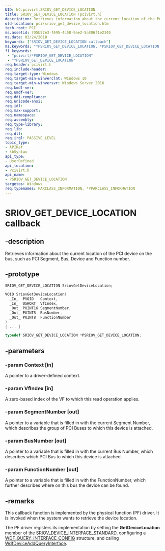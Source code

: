 ```yaml
---
UID: NC:pcivirt.SRIOV_GET_DEVICE_LOCATION
title: SRIOV_GET_DEVICE_LOCATION (pcivirt.h)
description: Retrieves information about the current location of the PCI device on the bus, such as PCI Segment, Bus, Device and Function number.
old-location: pci\sriov_get_device_location.htm
tech.root: PCI
ms.assetid: 705b52e3-f695-4c58-9ae2-5a806f1e2140
ms.date: 02/24/2018
keywords: ["SRIOV_GET_DEVICE_LOCATION callback"]
ms.keywords: "*PSRIOV_GET_DEVICE_LOCATION, *PSRIOV_GET_DEVICE_LOCATION callback function pointer [Buses], PCI.sriov_get_device_location, SRIOV_GET_DEVICE_LOCATION, SriovGetDeviceLocation, SriovGetDeviceLocation callback function [Buses], pcivirt/SriovGetDeviceLocation"
f1_keywords:
 - "pcivirt/*PSRIOV_GET_DEVICE_LOCATION"
 - "*PSRIOV_GET_DEVICE_LOCATION"
req.header: pcivirt.h
req.include-header:
req.target-type: Windows
req.target-min-winverclnt: Windows 10
req.target-min-winversvr: Windows Server 2016
req.kmdf-ver:
req.umdf-ver:
req.ddi-compliance:
req.unicode-ansi:
req.idl:
req.max-support:
req.namespace:
req.assembly:
req.type-library:
req.lib:
req.dll:
req.irql: PASSIVE_LEVEL
topic_type:
- APIRef
- kbSyntax
api_type:
- UserDefined
api_location:
- Pcivirt.h
api_name:
- PSRIOV_GET_DEVICE_LOCATION
targetos: Windows
req.typenames: PARCLASS_INFORMATION, *PPARCLASS_INFORMATION
---
```


# SRIOV_GET_DEVICE_LOCATION callback


## -description


Retrieves information about the current location of the PCI device on the bus, such as PCI Segment, Bus, Device and Function number.


## -prototype


```cpp
SRIOV_GET_DEVICE_LOCATION SriovGetDeviceLocation;

VOID SriovGetDeviceLocation(
  _In_  PVOID   Context,
  _In_  USHORT  VfIndex,
  _Out_ PUINT16 SegmentNumber,
  _Out_ PUINT8  BusNumber,
  _Out_ PUINT8  FunctionNumber
)
{ ... }

typedef SRIOV_GET_DEVICE_LOCATION *PSRIOV_GET_DEVICE_LOCATION;
```


## -parameters




### -param Context [in]

A pointer to a driver-defined context.




### -param VfIndex [in]

A zero-based index of the VF to which this read operation applies.


### -param SegmentNumber [out]

A pointer to a variable that is filled in with the current Segment Number, which describes the group of PCI Buses to which this device is attached.


### -param BusNumber [out]

A pointer to a variable that is filled in with the current Bus Number, which describes which PCI Bus to which this device is attached.


### -param FunctionNumber [out]

A pointer to a variable that is filled in with the FunctionNumber, which further describes where on this bus the device can be found.


## -remarks



This callback function is implemented by the physical function (PF) driver. It is invoked  when the system wants to retrieve the device location.

The PF driver registers its implementation by setting the <b>GetDeviceLocation</b> member of the <a href="https://docs.microsoft.com/windows-hardware/drivers/ddi/pcivirt/ns-pcivirt-_sriov_device_interface_standard">SRIOV_DEVICE_INTERFACE_STANDARD</a>, configuring a <a href="..\wdfqueryinterface\ns-wdfqueryinterface-_wdf_query_interface_config.md">WDF_QUERY_INTERFACE_CONFIG</a> structure, and calling <a href="..\wdfqueryinterface\nf-wdfqueryinterface-wdfdeviceaddqueryinterface.md">WdfDeviceAddQueryInterface</a>.



